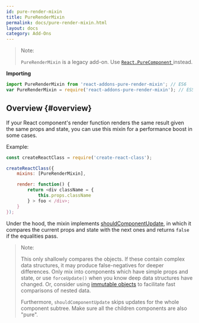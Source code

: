 ```yaml
---
id: pure-render-mixin
title: PureRenderMixin
permalink: docs/pure-render-mixin.html
layout: docs
category: Add-Ons
---
```


> Note:
>
> `PureRenderMixin` is a legacy add-on. Use [ `React.PureComponent` ](/docs/react-api.html#reactpurecomponent) instead.

**Importing**

``` javascript
import PureRenderMixin from 'react-addons-pure-render-mixin'; // ES6
var PureRenderMixin = require('react-addons-pure-render-mixin'); // ES5 with npm
```

## Overview {#overview}

If your React component's render function renders the same result given the same props and state, you can use this mixin for a performance boost in some cases.

Example:

``` js
const createReactClass = require('create-react-class');

createReactClass({
    mixins: [PureRenderMixin],

    render: function() {
        return <div className = {
            this.props.className
        } > foo < /div>;
    }
});
```

Under the hood, the mixin implements [shouldComponentUpdate](/docs/component-specs.html#updating-shouldcomponentupdate), in which it compares the current props and state with the next ones and returns `false` if the equalities pass.

> Note:
>
> This only shallowly compares the objects. If these contain complex data structures, it may produce false-negatives for deeper differences. Only mix into components which have simple props and state, or use `forceUpdate()` when you know deep data structures have changed. Or, consider using [immutable objects](https://facebook.github.io/immutable-js/) to facilitate fast comparisons of nested data.
>
> Furthermore, `shouldComponentUpdate` skips updates for the whole component subtree. Make sure all the children components are also "pure".
